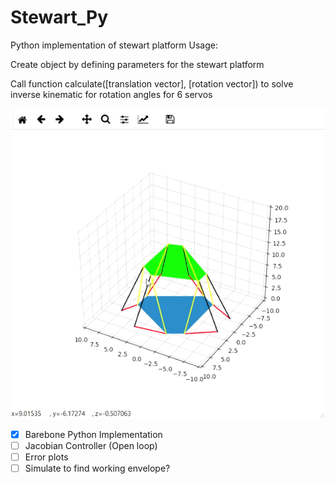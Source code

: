 # Stewart_Py
 Python implementation of stewart platform
 Usage: 
 
 
 Create object by defining parameters for the stewart platform
 
 Call function calculate([translation vector], [rotation vector]) to solve inverse kinematic for rotation angles for 6 servos
 
 
 ![Alt Text](https://raw.githubusercontent.com/Yeok-c/Stewart_Py/main/ezgif-7-487de93db9.gif)


- [x] Barebone Python Implementation
- [ ] Jacobian Controller (Open loop)
- [ ] Error plots
- [ ] Simulate to find working envelope?
